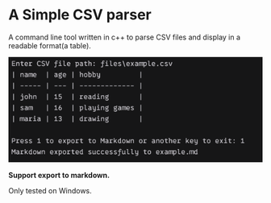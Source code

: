# A Simple CSV parser

A command line tool written in c++ to parse CSV files and display in a readable format(a table).

<img src="screenshots/demo.png" alt="demo"/>

**Support export to markdown.**

Only tested on Windows.